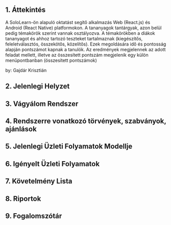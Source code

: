 ## 1. Áttekintés

A SoloLearn-ön alapuló oktatást segítő alkalmazás Web (React.js) és Android (React Native) platformokon. A tananyagok tantárgyak, azon belül pedig témakörök szerint vannak osztályozva. A témakörökben a diákok tananyagot és ahhoz tartozó teszteket tartalmaznak (kiegészítős, feleletválasztós, összekötős, közelítős). Ezek megoldására idő és pontosság alapján pontszámot kapnak a tanulók. Az eredmények megjelennek az adott feladat mellett, illetve az összesített pontszám megjelenik egy külön menüpontbanban (összesített pontszámok) 

by: Gajdár Krisztián

## 2. Jelenlegi Helyzet

## 3. Vágyálom Rendszer 

## 4. Rendszerre vonatkozó törvények, szabványok, ajánlások

## 5. Jelenlegi Üzleti Folyamatok Modellje

## 6. Igényelt Üzleti Folyamatok

## 7. Követelmény Lista

## 8. Riportok

## 9. Fogalomszótár
